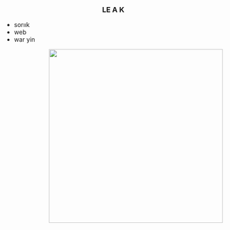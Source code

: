


<h3 align="center"> LE A K</h3>

- sorıık
- web
- war yin






<img align="right" width="400px" src="https://user-images.githubusercontent.com/77089894/206934975-0e140d74-3d5e-4e2f-afde-c6e372e5274b.gif">






